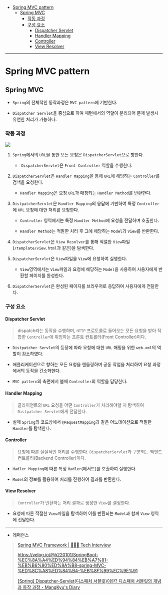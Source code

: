 - [Spring MVC pattern](#spring-mvc-pattern)
  - [Spring MVC](#spring-mvc)
    - [작동 과정](#작동-과정)
    - [구성 요소](#구성-요소)
      - [Dispatcher Servlet](#dispatcher-servlet)
      - [Handler Mapping](#handler-mapping)
      - [Controller](#controller)
      - [View Resolver](#view-resolver)

---
# Spring MVC pattern

## Spring MVC

- `Spring`의 전체적인 동작과정은 `MVC pattern`에 기반한다.

- `Dispatcher Servlet`을 중심으로 하여 패턴에서의 역할이 분리되어 문제 발생시 유연한 처리가 가능하다.

### 작동 과정

![](https://media.vlpt.us/images/miscaminos/post/80555c98-2846-4774-9b27-9746336f3dce/springMVC_Dispatcher_centered.jpg)

1. `Spring`에서의 `URL`을 통한 모든 요청은 `DispatcherServlet`으로 향한다.
   
   -  `DispatcherServlet`은 `Front Controller` 역할을 수행한다.

2. `DispatcherServlet`은 `Handler Mapping`을 통해 `URL`에 해당하는 `Controller`를 검색을 요청한다.
   
   - `Handler Mapping`은 요청 `URL`과 매칭되는 `Handler Method`를 반환한다.

3. `DistpatcherServlet`은 `Handler Mapping`의 응답에 기반하여 특정 `Controller`에 `URL` 요청에 대한 처리를 요청한다.
   
   - `Controller` 영역에서는 특정 `Handler Method`에 요청을 전달하며 호출한다.
   
   - `Handler Method`는 적잘한 처리 후 그에 해당하는 `Model`과 `View`를 반환한다.

4. `DispatcherServlet`은 `View Resolver`를 통해 적절한 `View`파일(`/template/view.html`과 같은)을 탐색한다.

5. `DispatcherServlet`은 `View`파일을 `View`에 요청하여 실행한다.
   
   - `View`영역에서는 `View`파일과 요청에 해당하는 `Model`을 사용하여 사용자에게 반환할 페이지를 완성한다.

6. `DispatcherServlet`은 완성된 페이지를 브라우저로 응답하여 사용자에게 전달한다.

### 구성 요소

#### Dispatcher Servlet

> dispatch라는 동작을 수행하며, `HTTP` 프로토콜로 들어오는 모든 요청을 받아 적합한 `Controller`에 위임하는 프론트 컨트롤러(Front Controller)이다.

- `Distpatcher Servlet`의 등장에 따라 요청에 대한 `URL` 매핑을 위한 `web.xml`의 역할이 감소하였다.

- 애플리케이션으로 향하는 모든 요청을 핸들링하며 공동 작업을 처리하여 요청 과정에서의 동작을 간소화한다.

- `MVC pattern`의 측면에서 볼때 `Controller`의 역할을 담당한다.

#### Handler Mapping

> 클라이언트의 `URL` 요청을 어떤 `Controller`가 처리해야할 지 탐색하여 `Distpatcher Servlet`에게 전달한다.

- 실제 `Spring`의 코드상에서 `@RequestMapping`과 같은 어노테이션으로 적절한 `Handler`를 탐색한다.

#### Controller

> 요청에 따른 실질적인 처리를 수행한다. `DispatcherServlet`과 구분되는 백엔드 컨트롤러(Backend Controller)이다.

- `Hadler Mapping`에 따른 특정 `Hadler`(메서드)를 호출하여 실행한다.

- `Model`의 정보를 활용하여 처리를 진행하여 결과를 반환한다.

#### View Resolver

> `Controller`가 반환하는 처리 결과로 생성한 `View`를 결정한다.

- 요청에 따른 적절한 `View`파일을 탐색하여 이를 반환되는 `Model`과 함께 `View` 영역에 전달한다.

---

- 레퍼런스

> [Spring MVC Framework | 👨🏻‍💻 Tech Interview](https://gyoogle.dev/blog/web-knowledge/spring-knowledge/Spring%20MVC.html)
> 
> https://velog.io/@h220101/SpringBoot-%EC%8A%A4%ED%94%84%EB%A7%81-%EB%B6%80%ED%8A%B8-spring-MVC-%ED%8C%A8%ED%84%B4-%EB%8F%99%EC%9E%91
> 
> [[Spring] Dispatcher-Servlet(디스패처 서블릿)이란? 디스패처 서블릿의 개념과 동작 과정 - MangKyu's Diary](https://mangkyu.tistory.com/18)


